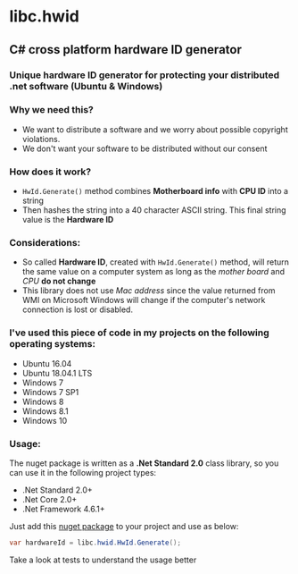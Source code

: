 # libc.hwid
## C# cross platform hardware ID generator
### Unique hardware ID generator for protecting your distributed .net software (Ubuntu & Windows)

### Why we need this?
- We want to distribute a software and we worry about possible copyright violations.
- We don't want your software to be distributed without our consent

### How does it work?
- `HwId.Generate()` method combines __Motherboard info__ with __CPU ID__ into a string
- Then hashes the string into a 40 character ASCII string. This final string value is the __Hardware ID__

### Considerations:
- So called __Hardware ID__, created with `HwId.Generate()` method, will return the same value on a computer system as long as the _mother board_ and _CPU_ __do not change__
- This library does not use _Mac address_ since the value returned from WMI on Microsoft Windows will change if the computer's network connection is lost or disabled.

### I've used this piece of code in my projects on the following operating systems:
- Ubuntu 16.04
- Ubuntu 18.04.1 LTS
- Windows 7
- Windows 7 SP1
- Windows 8
- Windows 8.1
- Windows 10

### Usage:
The nuget package is written as a __.Net Standard 2.0__ class library, so you can use it in the following project types:
- .Net Standard 2.0+
- .Net Core 2.0+
- .Net Framework 4.6.1+

Just add this [nuget package](https://www.nuget.org/packages/libc.hwid/) to your project and use as below:
```csharp
var hardwareId = libc.hwid.HwId.Generate();
```
Take a look at tests to understand the usage better
